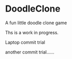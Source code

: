 # DoodleClone
A fun little doodle clone game

Ths is a work in progress.

Laptop commit trial

another commit trial......
